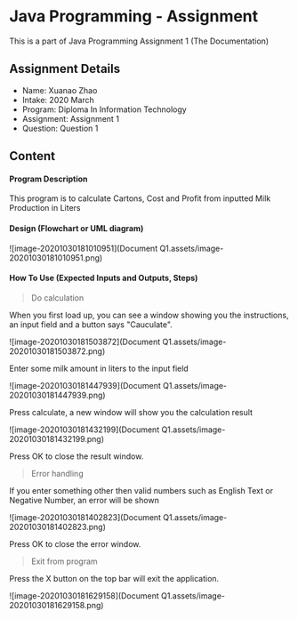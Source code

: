 # Java Programming - Assignment

This is a part of Java Programming Assignment 1 (The Documentation)

## Assignment Details

- Name: Xuanao Zhao
- Intake: 2020 March
- Program: Diploma In Information Technology
- Assignment: Assignment 1
- Question:  Question 1

## Content

#### Program Description

This program is to calculate Cartons, Cost and Profit from inputted Milk Production in Liters

#### Design (Flowchart or UML diagram)

![image-20201030181010951](Document Q1.assets/image-20201030181010951.png)

#### How To Use (Expected Inputs  and Outputs, Steps)

> Do calculation

When you first load up, you can see a window showing you the instructions, an input field and a button says "Cauculate".

![image-20201030181503872](Document Q1.assets/image-20201030181503872.png)

Enter some milk amount in liters to the input field

![image-20201030181447939](Document Q1.assets/image-20201030181447939.png)

Press calculate, a new window will show you the calculation result

![image-20201030181432199](Document Q1.assets/image-20201030181432199.png)

Press OK to close the result window.

> Error handling

If you enter something other then valid numbers such as English Text or Negative Number, an error will be shown

![image-20201030181402823](Document Q1.assets/image-20201030181402823.png)

Press OK to close the error window.

> Exit from program

Press the X button on the top bar will exit the application. 

![image-20201030181629158](Document Q1.assets/image-20201030181629158.png)

